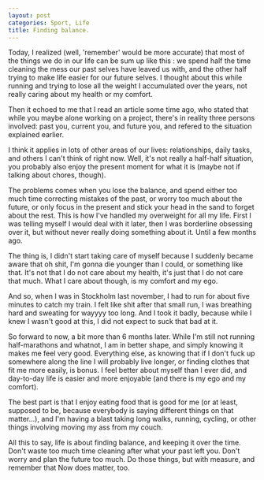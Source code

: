 ```yaml
---
layout: post
categories: Sport, Life
title: Finding balance.
---
```

Today, I realized (well, 'remember' would be more accurate) that most of the
things we do in our life can be sum up like this : we spend half the time
cleaning the mess our past selves have leaved us with, and the other half trying
to make life easier for our future selves. I thought about this while running
and trying to lose all the weight I accumulated over the years, not really
caring about my health or my comfort.

Then it echoed to me that I read an article some time ago, who stated that while
you maybe alone working on a project, there's in reality three persons involved:
past you, current you, and future you, and refered to the situation explained
earlier.

I think it applies in lots of other areas of our lives: relationships, daily
tasks, and others I can't think of right now. Well, it's not really a half-half
situation, you probably also enjoy the present moment for what it is (maybe not
if talking about chores, though).

The problems comes when you lose the balance, and spend either too much time
correcting mistakes of the past, or worry too much about the future, or only
focus in the present and stick your head in the sand to forget about the rest.
This is how I've handled my overweight for all my life. First I was telling
myself I would deal with it later, then I was borderline obsessing over it,
but without never really doing something about it. Until a few months ago.

The thing is, I didn't start taking care of myself because I suddenly became
aware that oh shit, I'm gonna die younger than I could, or something like that.
It's not that I do not care about my health, it's just that I do not care that
much. What I care about though, is my comfort and my ego.

And so, when I was in Stockholm last november, I had to run for about five
minutes to catch my train. I felt like shit after that small run, I was
breathing hard and sweating for wayyyy too long. And I took it badly, because
while I knew I wasn't good at this, I did not expect to suck that bad at it.

So forward to now, a bit more than 6 months later. While I'm still not running
half-marathons and whatnot, I am in better shape, and simply knowing it makes
me feel very good. Everything else, as knowing that if I don't fuck up
somewhere along the line I will probably live longer, or finding clothes that
fit me more easily, is bonus. I feel better about myself than I ever did, and
day-to-day life is easier and more enjoyable (and there is my ego and my
comfort).

The best part is that I enjoy eating food that is good for me (or at least,
supposed to be, because everybody is saying different things on that matter...),
and I'm having a blast taking long walks, running, cycling, or other things
involving moving my ass from my couch.

All this to say, life is about finding balance, and keeping it over the time.
Don't waste too much time cleaning after what your past left you. Don't worry
and plan the future too much. Do those things, but with measure, and remember
that Now does matter, too.
